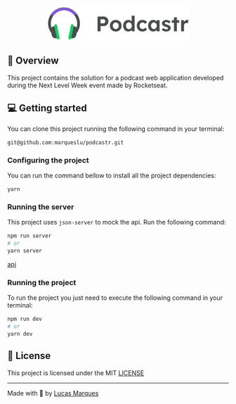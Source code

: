 <div align="center">
  <img src="public/logo.svg" alt="Podcastr logo">
</div>

## :rocket: Overview

This project contains the solution for a podcast web application developed during the Next Level Week event made by Rocketseat.

## :computer: Getting started

You can clone this project running the following command in your terminal:

```
git@github.com:marqueslu/podcastr.git
```

### Configuring the project

You can run the command bellow to install all the project dependencies:

```
yarn
```

### Running the server

This project uses `json-server` to mock the api.
Run the following command:

```bash
npm run server
# or
yarn server
```

[api](https://github.com/marqueslu/gostack-nodejs-upload)


### Running the project

To run the project you just need to execute the following command in your terminal:

```bash
npm run dev
# or
yarn dev
```

## :memo: License

This project is licensed under the MIT [LICENSE](https://github.com/marqueslu/podcastr/blob/master/LICENSE)

---

Made with :purple_heart: by [Lucas Marques](https://github.com/marqueslu)
